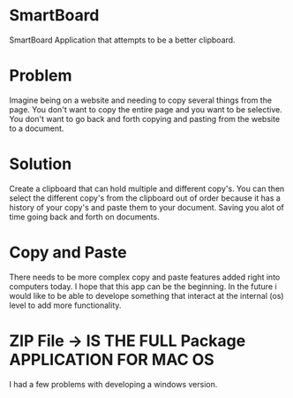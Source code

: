 # SmartBoard
SmartBoard Application that attempts to be a better clipboard.

# Problem
Imagine being on a website and needing to copy several things from the page.
You don't want to copy the entire page and you want to be selective.
You don't want to go back and forth copying and pasting from the website to a document.


# Solution
Create a clipboard that can hold multiple and different copy's.
You can then select the different copy's from the clipboard out of order 
because it has a history of your copy's
and paste them to your document. Saving you alot of time going back and forth on documents.

# Copy and Paste 
There needs to be more complex copy and paste features added right into computers today.
I hope that this app can be the beginning. In the future i would like to be able to 
develope something that interact at the internal (os) level to add more functionality.

# ZIP File -> IS THE FULL Package APPLICATION FOR MAC OS
I had a few problems with developing a windows version.


